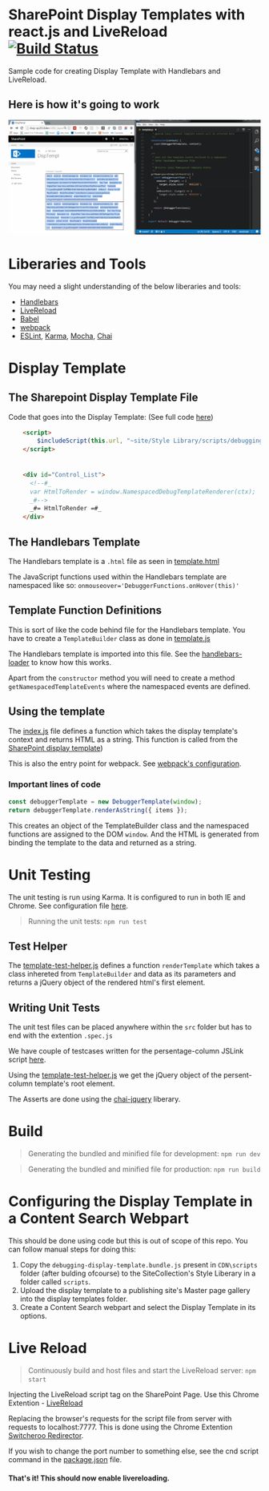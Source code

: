 # SharePoint Display Templates with react.js and LiveReload [![Build Status](https://travis-ci.org/KiranSrikanta/DisplayTemplatesLiveReload.svg?branch=master)](https://travis-ci.org/KiranSrikanta/DisplayTemplatesLiveReload)

Sample code for creating Display Template with Handlebars and LiveReload.

## Here is how it's going to work
![JSLink with Handlebars and LiveReload in Action](readme/livereload.gif "JSLink with Handlebars and LiveReload in Action")

# Liberaries and Tools
You may need a slight understanding of the below liberaries and tools: 
* [Handlebars](http://handlebarsjs.com/)
* [LiveReload](http://livereload.com/)
* [Babel](https://babeljs.io/)
* [webpack](https://webpack.github.io/)
* [ESLint](http://eslint.org/), [Karma](https://karma-runner.github.io), [Mocha](https://mochajs.org/), [Chai](http://chaijs.com/)

# Display Template

## The Sharepoint Display Template File
Code that goes into the Display Template: (See full code [here](./display_templates_save/Control_Kiran.html))
``` html
    <script>
        $includeScript(this.url, "~site/Style Library/scripts/debugging-display-template.bundle.js");
    </script>


    <div id="Control_List">
      <!--#_
      var HtmlToRender = window.NamespacedDebugTemplateRenderer(ctx);
      _#-->
      _#= HtmlToRender =#_
    </div>
```

## The Handlebars Template
The Handlebars template is a `.html` file as seen in [template.html](src/display-templates/debugger/template.html)

The JavaScript functions used within the Handlebars template are namespaced like so: `onmouseover='DebuggerFunctions.onHover(this)'`

## Template Function Definitions
This is sort of like the code behind file for the Handlebars template. You have to create a `TemplateBuilder` class as done in [template.js](src/display-templates/debugger/template.js) 

The Handlebars template is imported into this file. See the [handlebars-loader](https://github.com/pcardune/handlebars-loader) to know how this works.

Apart from the `constructor` method you will need to create a method `getNamespacedTemplateEvents` where the namespaced events are defined.

## Using the template
The [index.js](./src/display-templates/debugger/index.js) file defines a function which takes the display template's context and returns HTML as a string.
This function is called from the [SharePoint display template](./display_templates_save/Control_Kiran.html))

This is also the entry point for webpack. See [webpack's configuration](webpack-config).

### Important lines of code

``` JavaScript
const debuggerTemplate = new DebuggerTemplate(window);
return debuggerTemplate.renderAsString({ items });
```
This creates an object of the TemplateBuilder class and the namespaced functions are assigned to the DOM `window`.
And the HTML is generated from binding the template to the data and returned as a string.

# Unit Testing
The unit testing is run using Karma. It is configured to run in both IE and Chrome. See configuration file [here](karma-config/karma.conf.default.js).

> Running the unit tests: `npm run test`

## Test Helper
The [template-test-helper.js](src/display-templates/template-test-helper.js) defines a function `renderTemplate` which takes a class inhereted from `TemplateBuilder` and data as its parameters and returns a jQuery object of the rendered html's first element.

## Writing Unit Tests
The unit test files can be placed anywhere within the `src` folder but has to end with the extention `.spec.js`

We have couple of testcases written for the persentage-column JSLink script [here](src/display-templates/debugger/template.spec.js).

Using the [template-test-helper.js](src/display-templates/template-test-helper.js) we get the jQuery object of the persent-column template's root element.

The Asserts are done using the [chai-jquery](http://aaronsofaly.github.io/chai-docs/plugins/chai-jquery/) liberary.

# Build
> Generating the bundled and minified file for development: `npm run dev`

> Generating the bundled and minified file for production: `npm run build`

# Configuring the Display Template in a Content Search Webpart
This should be done using code but this is out of scope of this repo. You can follow manual steps for doing this:
1. Copy the `debugging-display-template.bundle.js` present in `CDN\scripts` folder (after bulding ofcourse) to the SiteCollection's Style Liberary in a folder called `scripts`.
2. Upload the display template to a publishing site's Master page gallery into the display templates folder.
3. Create a Content Search webpart and select the Display Template in its options.

# Live Reload
> Continuously build and host files and start the LiveReload server: `npm start`

Injecting the LiveReload script tag on the SharePoint Page. Use this Chrome Extention - [LiveReload](https://chrome.google.com/webstore/detail/livereload/jnihajbhpnppcggbcgedagnkighmdlei)

Replacing the browser's requests for the script file from server with requests to localhost:7777. This is done using the Chrome Extention [Switcheroo Redirector](https://chrome.google.com/webstore/detail/switcheroo-redirector/cnmciclhnghalnpfhhleggldniplelbg).

If you wish to change the port number to something else, see the cnd script command in the [package.json](./package.json) file.

#### That's it! This should now enable livereloading.